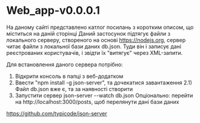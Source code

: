 # Web_app-v0.0.0.1

На даному сайті представлено катлог посилань з коротким описом, що міститься на даній сторінці
Даний застосунок підтягує файли з локального серверу, створеного на основі https://nodejs.org, 
сервер читає файли з локальної бази даних db.json. Туди він і записує дані реєстрованих користувачів, і звідти їх "витягує" через XML-запити.

Для встановлення даного сервера потрібно:
1) Відкрити консоль в папці з веб-додатком
2) Ввести "npm install -g json-server", та дочекатися завантаження
  2.1) Файл db.json вже є, та за наявності створити
3) Запустити сервер json-server --watch db.json
Опціонально: перейти на http://localhost:3000/posts, щоб перелянути дані бази даних


https://github.com/typicode/json-server
